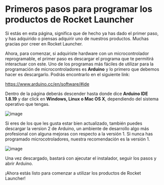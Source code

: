 # Primeros pasos para programar los productos de Rocket Launcher

Si estás en esta página, significa que de hecho ya has dado el primer paso, y has adquirido o piensas adquirir uno de nuestros productos. Muchas gracias por creer en Rocket Launcher.

Ahora, para comenzar, si adquiriste hardware con un microcontrolador reprogramable, el primer paso es descargar el programa que te permitirá interactuar con este. Uno de los programas más fáciles de utilizar para la programación de microcontroladores es **Arduino** y lo primero que debemos hacer es descargarlo. Podrás encontrarlo en el siguiente link:

https://www.arduino.cc/en/software/#ide

Dentro de la página deberás descender hasta donde dice **Arduino IDE 1.8.19** y dar click en **Windows, Linux o Mac OS X**, dependiendo del sistema operativo que tengas.

![image](https://github.com/user-attachments/assets/44420f4b-1dba-4f7f-9a5e-2796cf5c9e4c)

Si eres de los que les gusta estar bien actualizado, también puedes descargar la version 2 de Arduino, un ambiente de desarrollo algo más profesional con alguna mejoras con respecto a la versión 1. Si nunca has programado microcotroladores, nuestra recomendación es la versión 1.

![image](https://github.com/user-attachments/assets/23f34a5f-ee15-4b68-b488-a2a23bfa2b6c)

Una vez descargado, bastará con ajecutar el instalador, seguir los pasos y abrir Arduino.

¡Ahora estás listo para comenzar a utilizar los productos de Rocket Launcher!
